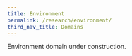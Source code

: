 ```yaml
---
title: Environment
permalink: /research/environment/
third_nav_title: Domains
---
```

Environment domain under construction.